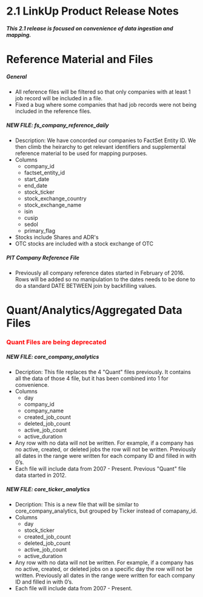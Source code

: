 # 2.1 LinkUp Product Release Notes

##### This 2.1 release is focused on convenience of data ingestion and mapping.


# Reference Material and Files

##### General
+ All reference files will be filtered so that only companies with at least 1 job record will be included in a file.
+ Fixed a bug where some companies that had job records were not being included in the reference files.

##### NEW FILE:  fs_company_reference_daily
+ Description:  We have concorded our companies to FactSet Entity ID.  We then climb the heirarchy to get relevant identifiers and supplemental reference material to be used for mapping purposes.
+ Columns
    - company_id
    - factset_entity_id
    - start_date
    - end_date
    - stock_ticker
    - stock_exchange_country
    - stock_exchange_name
    - isin
    - cusip
    - sedol
    - primary_flag
+ Stocks include Shares and ADR's
+ OTC stocks are included with a stock exchange of OTC

##### PIT Company Reference File
+ Previously all company reference dates started in February of 2016.  Rows will be added so no manipulation to the dates needs to be done to do a standard DATE BETWEEN join by backfilling values. 


# Quant/Analytics/Aggregated Data Files

### <span style="color:red">Quant Files are being deprecated</span> 

##### NEW FILE: core_company_analytics
+ Decription:  This file replaces the 4 "Quant" files previously.  It contains all the data of those 4 file, but it has been combined into 1 for convenience.
+ Columns
    - day
    - company_id
    - company_name
    - created_job_count
    - deleted_job_count
    - active_job_count	
    - active_duration
+ Any row with no data will not be written.  For example, if a company has no active, created, or deleted jobs the row will not be written.  Previously all dates in the range were written for each company ID and filled in with 0’s.
+ Each file will include data from 2007 - Present.  Previous "Quant" file data started in 2012.

##### NEW FILE: core_ticker_analytics
+ Decription:  This is a new file that will be similar to core_company_analytics, but grouped by Ticker instead of comapany_id.
+ Columns
    - day
    - stock_ticker
    - created_job_count
    - deleted_job_count
    - active_job_count	
    - active_duration
+ Any row with no data will not be written.  For example, if a company has no active, created, or deleted jobs on a specific day the row will not be written.  Previously all dates in the range were written for each company ID and filled in with 0’s.
+ Each file will include data from 2007 - Present.
